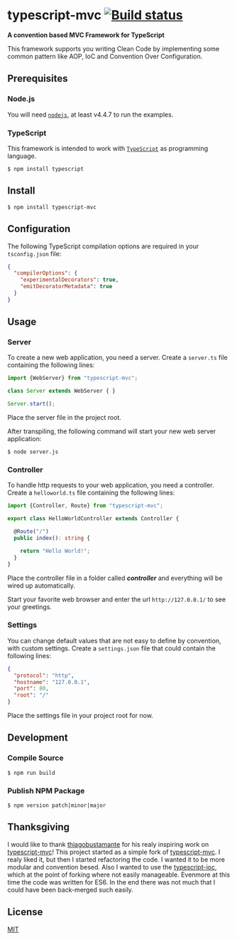 # typescript-mvc [![Build status](https://travis-ci.org/mnemonic101/typescript-mvc.svg)](https://travis-ci.org/mnemonic101/typescript-mvc)
**A convention based MVC Framework for TypeScript**

This framework supports you writing Clean Code by implementing some common pattern like AOP, IoC and Convention Over Configuration.

## Prerequisites
### Node.js
You will need [`nodejs`](https://nodejs.org/), at least v4.4.7 to run the examples.

### TypeScript
This framework is intended to work with [`TypeScript`](https://www.typescriptlang.org/) as programming language.

```$ npm install typescript```

## Install
```$ npm install typescript-mvc```

## Configuration
The following TypeScript compilation options are required in your `tsconfig.json` file:

```json
{
  "compilerOptions": {
    "experimentalDecorators": true,
    "emitDecoratorMetadata": true
  }
}
```

## Usage
### Server

To create a new web application, you need a server.
Create a `server.ts` file containing the following lines:  

```typescript
import {WebServer} from "typescript-mvc";

class Server extends WebServer { }

Server.start();
```
Place the server file in the project root. 

After transpiling, the following command will start your new web server application: 
 
```$ node server.js```

### Controller

To handle http requests to your web application, you need a controller.
Create a `helloworld.ts` file containing the following lines:  

```typescript
import {Controller, Route} from "typescript-mvc";

export class HelloWorldController extends Controller {

  @Route("/")
  public index(): string {

    return "Hello World!";
  }
}
```
Place the controller file in a folder called ***controller*** and everything will be wired up automatically.

Start your favorite web browser and enter the url `http://127.0.0.1/` to see your greetings.  

### Settings

You can change default values that are not easy to define by convention, with custom settings.
Create a `settings.json` file that could contain the following lines:  

```json
{
  "protocol": "http",
  "hostname": "127.0.0.1",
  "port": 80,
  "root": "/"
}
```
Place the settings file in your project root for now. 

## Development
### Compile Source

```$ npm run build```

### Publish NPM Package

```$ npm version patch|minor|major```

## Thanksgiving

I would like to thank [thiagobustamante](https://github.com/thiagobustamante) for his realy inspiring work on [typescript-mvc](https://github.com/thiagobustamante/typescript-rest)!
This project started as a simple fork of [typescript-mvc](https://github.com/thiagobustamante/typescript-rest). I realy liked it, but then I started refactoring the code. I wanted it to be more modular and convention besed. Also I wanted to use the [typescript-ioc](https://github.com/thiagobustamante/typescript-ioc), which at the point of forking where not easily manageable. Evenmore at this time the code was written for ES6. In the end there was not much that I could have been back-merged such easily.

## License

[MIT](https://github.com/mnemonic101/typescript-mvc/blob/master/LICENSE)